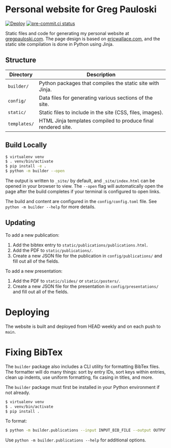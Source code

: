 # Personal website for Greg Pauloski

[![Deploy](https://github.com/gpauloski/gpauloski.github.io/actions/workflows/deploy.yml/badge.svg)](https://github.com/gpauloski/gpauloski.github.io/actions)
[![pre-commit.ci status](https://results.pre-commit.ci/badge/github/gpauloski/gpauloski.github.io/main.svg)](https://results.pre-commit.ci/latest/github/gpauloski/gpauloski.github.io/main)

Static files and code for generating my personal website at [gregpauloski.com](https://gregpauloski.com).
The page design is based on [ericwallace.com](https://www.ericswallace.com/), and the static site compilation is done in Python using Jinja.

## Structure

| Directory    | Description |
| ------------ | ----------- |
| `builder/`   | Python packages that compiles the static site with Jinja.     |
| `config/`    | Data files for generating various sections of the site.       |
| `static/`    | Static files to include in the site (CSS, files, images).     |
| `templates/` | HTML Jinja templates compiled to produce final rendered site. |

## Build Locally

```bash
$ virtualenv venv
$ . venv/bin/activate
$ pip install -e .
$ python -m builder --open
```

The output is written to `_site/` by default, and `_site/index.html` can be opened in your browser to view.
The `--open` flag will automatically open the page after the build completes if your terminal is configured to open links.

The build and content are configured in the `config/config.toml` file.
See `python -m builder --help` for more details.

## Updating

To add a new publication:
1. Add the bibtex entry to `static/publications/publications.html`.
2. Add the PDF to `static/publications/`.
3. Create a new JSON file for the publication in `config/publications/` and fill out all of the fields.

To add a new presentation:
1. Add the PDF to `static/slides/` or `static/posters/`.
2. Create a new JSON file for the presentation in `config/presentations/` and fill out all of the fields.

# Deploying

The website is built and deployed from HEAD weekly and on each push to `main`.

# Fixing BibTex

The `builder` package also includes a CLI utility for formatting BibTex files.
The formatter will do many things: sort by entry IDs, sort keys within entries, clean up indents, use uniform formatting, fix casing in titles, and more.

The `builder` package must first be installed in your Python environment if not already.
```bash
$ virtualenv venv
$ . venv/bin/activate
$ pip install .
```

To format:
```bash
$ python -m builder.publications --input INPUT_BIB_FILE --output OUTPUT_BIB_FILE
```
Use `python -m builder.publications --help` for additional options.
